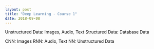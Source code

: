 ```yaml
---
layout: post
title: "Deep Learning - Course 1"
date: 2018-09-08
---
```


Unstructured Data: Images, Audio, Text
Structured Data: Database Data

CNN: Images
RNN: Audio, Text
NN: Unstructured Data
